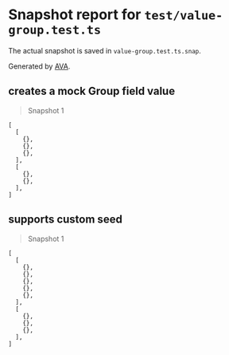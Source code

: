 # Snapshot report for `test/value-group.test.ts`

The actual snapshot is saved in `value-group.test.ts.snap`.

Generated by [AVA](https://avajs.dev).

## creates a mock Group field value

> Snapshot 1

    [
      [
        {},
        {},
        {},
      ],
      [
        {},
        {},
      ],
    ]

## supports custom seed

> Snapshot 1

    [
      [
        {},
        {},
        {},
        {},
        {},
      ],
      [
        {},
        {},
        {},
      ],
    ]
